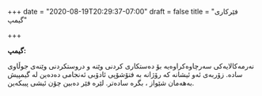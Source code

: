 +++
date = "2020-08-19T20:29:37-07:00"
draft = false
title = "فێرکاری گیمپ"

+++

**گیمپ:**

نەرمەکالایەکی سەرچاوەکراوەیە بۆ دەستکاری کردنی وێنە و دروستکردنی وێنەی جوڵاوی سادە. زۆربەی ئەو ئیشانە کە رۆژانە بە فتۆشۆپی ئادۆبی ئەنجامی دەدەین لە گیمپیش بەهەمان شێواز ، بگرە سادەتر. لێرە فێر دەبین چۆن ئیشی پیبکەین.